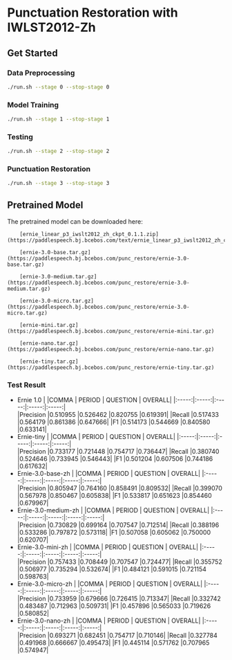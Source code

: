 # Punctuation Restoration with IWLST2012-Zh

## Get Started
### Data Preprocessing
```bash
./run.sh --stage 0 --stop-stage 0
```
### Model Training
```bash
./run.sh --stage 1 --stop-stage 1
```
### Testing
```bash
./run.sh --stage 2 --stop-stage 2
```
### Punctuation Restoration
```bash
./run.sh --stage 3 --stop-stage 3
```
## Pretrained Model
The pretrained model can be downloaded here:

        [ernie_linear_p3_iwslt2012_zh_ckpt_0.1.1.zip](https://paddlespeech.bj.bcebos.com/text/ernie_linear_p3_iwslt2012_zh_ckpt_0.1.1.zip).

        [ernie-3.0-base.tar.gz](https://paddlespeech.bj.bcebos.com/punc_restore/ernie-3.0-base.tar.gz)

        [ernie-3.0-medium.tar.gz](https://paddlespeech.bj.bcebos.com/punc_restore/ernie-3.0-medium.tar.gz)

        [ernie-3.0-micro.tar.gz](https://paddlespeech.bj.bcebos.com/punc_restore/ernie-3.0-micro.tar.gz)

        [ernie-mini.tar.gz](https://paddlespeech.bj.bcebos.com/punc_restore/ernie-mini.tar.gz)

        [ernie-nano.tar.gz](https://paddlespeech.bj.bcebos.com/punc_restore/ernie-nano.tar.gz)

        [ernie-tiny.tar.gz](https://paddlespeech.bj.bcebos.com/punc_restore/ernie-tiny.tar.gz)

### Test Result
- Ernie 1.0
    |       |COMMA  |  PERIOD | QUESTION | OVERALL|
    |:-----:|:-----:|:-----:|:-----:|:-----:|  
    |Precision  |0.510955  |0.526462  |0.820755  |0.619391|
    |Recall     |0.517433  |0.564179  |0.861386  |0.647666|
    |F1         |0.514173  |0.544669  |0.840580  |0.633141|
- Ernie-tiny
    |       |COMMA  |  PERIOD | QUESTION | OVERALL|
    |:-----:|:-----:|:-----:|:-----:|:-----:|  
    |Precision  |0.733177  |0.721448  |0.754717  |0.736447|
    |Recall     |0.380740  |0.524646  |0.733945  |0.546443|
    |F1         |0.501204  |0.607506  |0.744186  |0.617632|
- Ernie-3.0-base-zh
    |       |COMMA  |  PERIOD | QUESTION | OVERALL|
    |:-----:|:-----:|:-----:|:-----:|:-----:|  
    |Precision  |0.805947  |0.764160  |0.858491  |0.809532|
    |Recall     |0.399070  |0.567978  |0.850467  |0.605838|
    |F1         |0.533817  |0.651623  |0.854460  |0.679967|
- Ernie-3.0-medium-zh
    |       |COMMA  |  PERIOD | QUESTION | OVERALL|
    |:-----:|:-----:|:-----:|:-----:|:-----:|  
    |Precision  |0.730829  |0.699164  |0.707547  |0.712514|
    |Recall     |0.388196  |0.533286  |0.797872  |0.573118|
    |F1         |0.507058  |0.605062  |0.750000  |0.620707|
- Ernie-3.0-mini-zh
    |       |COMMA  |  PERIOD | QUESTION | OVERALL|
    |:-----:|:-----:|:-----:|:-----:|:-----:|  
    |Precision  |0.757433  |0.708449  |0.707547  |0.724477|
    |Recall     |0.355752  |0.506977  |0.735294  |0.532674|
    |F1         |0.484121  |0.591015  |0.721154  |0.598763|
- Ernie-3.0-micro-zh
    |       |COMMA  |  PERIOD | QUESTION | OVERALL|
    |:-----:|:-----:|:-----:|:-----:|:-----:|  
    |Precision  |0.733959  |0.679666  |0.726415  |0.713347|
    |Recall     |0.332742  |0.483487  |0.712963  |0.509731|
    |F1         |0.457896  |0.565033  |0.719626  |0.580852|
- Ernie-3.0-nano-zh
    |       |COMMA  |  PERIOD | QUESTION | OVERALL|
    |:-----:|:-----:|:-----:|:-----:|:-----:|  
    |Precision  |0.693271  |0.682451  |0.754717  |0.710146|
    |Recall     |0.327784  |0.491968  |0.666667  |0.495473|
    |F1         |0.445114  |0.571762  |0.707965  |0.574947|
